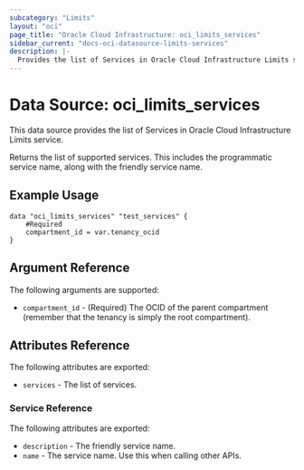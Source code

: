 ```yaml
---
subcategory: "Limits"
layout: "oci"
page_title: "Oracle Cloud Infrastructure: oci_limits_services"
sidebar_current: "docs-oci-datasource-limits-services"
description: |-
  Provides the list of Services in Oracle Cloud Infrastructure Limits service
---
```


# Data Source: oci_limits_services
This data source provides the list of Services in Oracle Cloud Infrastructure Limits service.

Returns the list of supported services.
This includes the programmatic service name, along with the friendly service name.


## Example Usage

```hcl
data "oci_limits_services" "test_services" {
	#Required
	compartment_id = var.tenancy_ocid
}
```

## Argument Reference

The following arguments are supported:

* `compartment_id` - (Required) The OCID of the parent compartment (remember that the tenancy is simply the root compartment). 


## Attributes Reference

The following attributes are exported:

* `services` - The list of services.

### Service Reference

The following attributes are exported:

* `description` - The friendly service name.
* `name` - The service name. Use this when calling other APIs.

